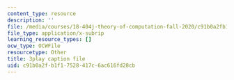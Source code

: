 ```yaml
---
content_type: resource
description: ''
file: /media/courses/18-404j-theory-of-computation-fall-2020/c91b0a2fb1f17528417c6ac616fd28cb_Vp_AzDGQyrA.srt
file_type: application/x-subrip
learning_resource_types: []
ocw_type: OCWFile
resourcetype: Other
title: 3play caption file
uid: c91b0a2f-b1f1-7528-417c-6ac616fd28cb
---
```

